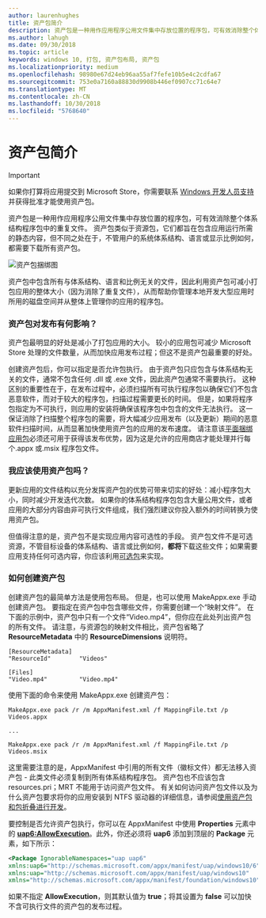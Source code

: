 ```yaml
---
author: laurenhughes
title: 资产包简介
description: 资产包是一种用作应用程序公用文件集中存放位置的程序包，可有效消除整个体系结构程序包中的重复文件。
ms.author: lahugh
ms.date: 09/30/2018
ms.topic: article
keywords: windows 10, 打包, 资产包布局, 资产包
ms.localizationpriority: medium
ms.openlocfilehash: 98980e67d24eb96aa55af7fefe10b5e4c2cdfa67
ms.sourcegitcommit: 753e0a7160a88830d9908b446ef0907cc71c64e7
ms.translationtype: MT
ms.contentlocale: zh-CN
ms.lasthandoff: 10/30/2018
ms.locfileid: "5768640"
---
```

# <a name="introduction-to-asset-packages"></a>资产包简介

> [!IMPORTANT]
> 如果你打算将应用提交到 Microsoft Store，你需要联系 [Windows 开发人员支持](https://developer.microsoft.com/windows/support)并获得批准才能使用资产包。

资产包是一种用作应用程序公用文件集中存放位置的程序包，可有效消除整个体系结构程序包中的重复文件。 资产包类似于资源包，它们都旨在包含应用运行所需的静态内容，但不同之处在于，不管用户的系统体系结构、语言或显示比例如何，都需要下载所有资产包。

![资产包捆绑图](images/primary-bundle.png)

资产包中包含所有与体系结构、语言和比例无关的文件，因此利用资产包可减小打包应用的整体大小（因为消除了重复文件），从而帮助你管理本地开发大型应用时所用的磁盘空间并从整体上管理你的应用的程序包。 

### <a name="how-do-asset-packages-affect-publishing"></a>资产包对发布有何影响？
资产包最明显的好处是减小了打包应用的大小。 较小的应用包可减少 Microsoft Store 处理的文件数量，从而加快应用发布过程；但这不是资产包最重要的好处。

创建资产包后，你可以指定是否允许包执行。 由于资产包只应包含与体系结构无关的文件，通常不包含任何 .dll 或 .exe 文件，因此资产包通常不需要执行。 这种区别的重要性在于，在发布过程中，必须扫描所有可执行程序包以确保它们不包含恶意软件，而对于较大的程序包，扫描过程需要更长的时间。 但是，如果将程序包指定为不可执行，则应用的安装将确保该程序包中包含的文件无法执行。 这一保证消除了扫描整个程序包的需要，将大幅减少应用发布（以及更新）期间的恶意软件扫描时间，从而显著加快使用资产包的应用的发布速度。 请注意该[平面捆绑应用包](flat-bundles.md)必须还可用于获得该发布优势，因为这是允许的应用商店才能处理并行每个.appx 或.msix 程序包文件。 


### <a name="should-i-use-asset-packages"></a>我应该使用资产包吗？
更新应用的文件结构以充分发挥资产包的优势可带来切实的好处：减小程序包大小，同时减少开发迭代次数。 如果你的体系结构程序包包含大量公用文件，或者应用的大部分内容由非可执行文件组成，我们强烈建议你投入额外的时间转换为使用资产包。

但值得注意的是，资产包不是实现应用内容可选性的手段。 资产包文件不是可选资源，不管目标设备的体系结构、语言或比例如何，**都将**下载这些文件；如果需要应用支持任何可选内容，你应该利用[可选包](optional-packages.md)来实现。 


### <a name="how-to-create-an-asset-package"></a>如何创建资产包
创建资产包的最简单方法是使用包布局。 但是，也可以使用 MakeAppx.exe 手动创建资产包。 要指定在资产包中包含哪些文件，你需要创建一个“映射文件”。 在下面的示例中，资产包中只有一个文件“Video.mp4”，但你应在此处列出资产包的所有文件。 请注意，与资源包的映射文件相比，资产包省略了 **ResourceMetadata** 中的 **ResourceDimensions** 说明符。

```example 
[ResourceMetadata]
"ResourceId"        "Videos"

[Files]
"Video.mp4"         "Video.mp4"
```

使用下面的命令来使用 MakeAppx.exe 创建资产包： 

```syntax 
MakeAppx.exe pack /r /m AppxManifest.xml /f MappingFile.txt /p Videos.appx

...

MakeAppx.exe pack /r /m AppxManifest.xml /f MappingFile.txt /p Videos.msix

```
这里需要注意的是，AppxManifest 中引用的所有文件（徽标文件）都无法移入资产包 - 此类文件必须复制到所有体系结构程序包。 资产包也不应该包含 resources.pri；MRT 不能用于访问资产包文件。 有关如何访问资产包文件以及为什么资产包要求将你的应用安装到 NTFS 驱动器的详细信息，请参阅[使用资产包和包折叠进行开发](Package-Folding.md)。

要控制是否允许资产包执行，你可以在 AppxManifest 中使用 **Properties** 元素中的 **[uap6:AllowExecution](https://docs.microsoft.com/uwp/schemas/appxpackage/uapmanifestschema/element-uap6-allowexecution)**。此外，你还必须将 **uap6** 添加到顶层的 **Package** 元素，如下所示： 

```XML
<Package IgnorableNamespaces="uap uap6" 
xmlns:uap6="http://schemas.microsoft.com/appx/manifest/uap/windows10/6" 
xmlns:uap="http://schemas.microsoft.com/appx/manifest/uap/windows10" 
xmlns="http://schemas.microsoft.com/appx/manifest/foundation/windows10">
```

 如果不指定 **AllowExecution**，则其默认值为 **true**；将其设置为 **false** 可以加快不含可执行文件的资产包的发布过程。  



